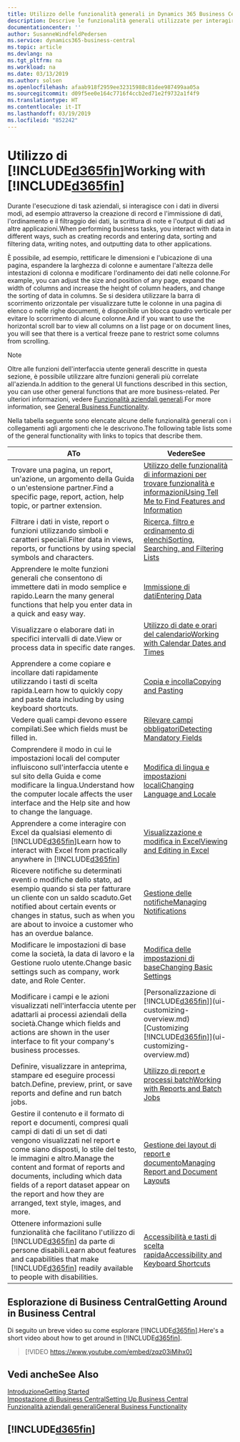 ```yaml
---
title: Utilizzo delle funzionalità generali in Dynamics 365 Business Central | Documenti Microsoft
description: Descrive le funzionalità generali utilizzate per interagire con i dati in Business Central, ad esempio per immettere valori, ordinare dati e modificare le visualizzazioni.
documentationcenter: ''
author: SusanneWindfeldPedersen
ms.service: dynamics365-business-central
ms.topic: article
ms.devlang: na
ms.tgt_pltfrm: na
ms.workload: na
ms.date: 03/13/2019
ms.author: solsen
ms.openlocfilehash: afaab918f2959ee32315988c81dee987499aa05a
ms.sourcegitcommit: d09f5ee0e164c7716f4ccb2ed71e2f9732a1f4f9
ms.translationtype: HT
ms.contentlocale: it-IT
ms.lasthandoff: 03/19/2019
ms.locfileid: "852242"
---
```

# <a name="working-with-included365finincludesd365finmdmd"></a><span data-ttu-id="18de4-103">Utilizzo di [!INCLUDE[d365fin](includes/d365fin_md.md)]</span><span class="sxs-lookup"><span data-stu-id="18de4-103">Working with [!INCLUDE[d365fin](includes/d365fin_md.md)]</span></span>
<span data-ttu-id="18de4-104">Durante l'esecuzione di task aziendali, si interagisce con i dati in diversi modi, ad esempio attraverso la creazione di record e l'immissione di dati, l'ordinamento e il filtraggio dei dati, la scrittura di note e l'output di dati ad altre applicazioni.</span><span class="sxs-lookup"><span data-stu-id="18de4-104">When performing business tasks, you interact with data in different ways, such as creating records and entering data, sorting and filtering data, writing notes, and outputting data to other applications.</span></span>

<span data-ttu-id="18de4-105">È possibile, ad esempio, rettificare le dimensioni e l'ubicazione di una pagina, espandere la larghezza di colonne e aumentare l'altezza delle intestazioni di colonna e modificare l'ordinamento dei dati nelle colonne.</span><span class="sxs-lookup"><span data-stu-id="18de4-105">For example, you can adjust the size and position of any page, expand the width of columns and increase the height of column headers, and change the sorting of data in columns.</span></span> <span data-ttu-id="18de4-106">Se si desidera utilizzare la barra di scorrimento orizzontale per visualizzare tutte le colonne in una pagina di elenco o nelle righe documenti, è disponibile un blocca quadro verticale per evitare lo scorrimento di alcune colonne.</span><span class="sxs-lookup"><span data-stu-id="18de4-106">And if you want to use the horizontal scroll bar to view all columns on a list page or on document lines, you will see that there is a vertical freeze pane to restrict some columns from scrolling.</span></span>

> [!NOTE]
> <span data-ttu-id="18de4-107">Oltre alle funzioni dell'interfaccia utente generali descritte in questa sezione, è possibile utilizzare altre funzioni generali più correlate all'azienda.</span><span class="sxs-lookup"><span data-stu-id="18de4-107">In addition to the general UI functions described in this section, you can use other general functions that are more business-related.</span></span> <span data-ttu-id="18de4-108">Per ulteriori informazioni, vedere [Funzionalità aziendali generali](ui-across-business-areas.md).</span><span class="sxs-lookup"><span data-stu-id="18de4-108">For more information, see [General Business Functionality](ui-across-business-areas.md).</span></span>

<span data-ttu-id="18de4-109">Nella tabella seguente sono elencate alcune delle funzionalità generali con i collegamenti agli argomenti che le descrivono.</span><span class="sxs-lookup"><span data-stu-id="18de4-109">The following table lists some of the general functionality with links to topics that describe them.</span></span>

| <span data-ttu-id="18de4-110">A</span><span class="sxs-lookup"><span data-stu-id="18de4-110">To</span></span> | <span data-ttu-id="18de4-111">Vedere</span><span class="sxs-lookup"><span data-stu-id="18de4-111">See</span></span> |
| --- | --- |
| <span data-ttu-id="18de4-112">Trovare una pagina, un report, un'azione, un argomento della Guida o un'estensione partner.</span><span class="sxs-lookup"><span data-stu-id="18de4-112">Find a specific page, report, action, help topic, or partner extension.</span></span> |[<span data-ttu-id="18de4-113">Utilizzo delle funzionalità di informazioni per trovare funzionalità e informazioni</span><span class="sxs-lookup"><span data-stu-id="18de4-113">Using Tell Me to Find Features and Information</span></span>](ui-search.md) |
| <span data-ttu-id="18de4-114">Filtrare i dati in viste, report o funzioni utilizzando simboli e caratteri speciali.</span><span class="sxs-lookup"><span data-stu-id="18de4-114">Filter data in views, reports, or functions by using special symbols and characters.</span></span> |[<span data-ttu-id="18de4-115">Ricerca, filtro e ordinamento di elenchi</span><span class="sxs-lookup"><span data-stu-id="18de4-115">Sorting, Searching, and Filtering Lists</span></span>](ui-enter-criteria-filters.md) |
|<span data-ttu-id="18de4-116">Apprendere le molte funzioni generali che consentono di immettere dati in modo semplice e rapido.</span><span class="sxs-lookup"><span data-stu-id="18de4-116">Learn the many general functions that help you enter data in a quick and easy way.</span></span>|[<span data-ttu-id="18de4-117">Immissione di dati</span><span class="sxs-lookup"><span data-stu-id="18de4-117">Entering Data</span></span>](ui-enter-data.md)|
| <span data-ttu-id="18de4-118">Visualizzare o elaborare dati in specifici intervalli di date.</span><span class="sxs-lookup"><span data-stu-id="18de4-118">View or process data in specific date ranges.</span></span> |[<span data-ttu-id="18de4-119">Utilizzo di date e orari del calendario</span><span class="sxs-lookup"><span data-stu-id="18de4-119">Working with Calendar Dates and Times</span></span>](ui-enter-date-ranges.md) |
|<span data-ttu-id="18de4-120">Apprendere a come copiare e incollare dati rapidamente utilizzando i tasti di scelta rapida.</span><span class="sxs-lookup"><span data-stu-id="18de4-120">Learn how to quickly copy and paste data including by using keyboard shortcuts.</span></span>|[<span data-ttu-id="18de4-121">Copia e incolla</span><span class="sxs-lookup"><span data-stu-id="18de4-121">Copying and Pasting</span></span>](ui-copy-paste.md)|
| <span data-ttu-id="18de4-122">Vedere quali campi devono essere compilati.</span><span class="sxs-lookup"><span data-stu-id="18de4-122">See which fields must be filled in.</span></span> |[<span data-ttu-id="18de4-123">Rilevare campi obbligatori</span><span class="sxs-lookup"><span data-stu-id="18de4-123">Detecting Mandatory Fields</span></span>](ui-mandatory-fields.md) |
|<span data-ttu-id="18de4-124">Comprendere il modo in cui le impostazioni locali del computer influiscono sull'interfaccia utente e sul sito della Guida e come modificare la lingua.</span><span class="sxs-lookup"><span data-stu-id="18de4-124">Understand how the computer locale affects the user interface and the Help site and how to change the language.</span></span>|[<span data-ttu-id="18de4-125">Modifica di lingua e impostazioni locali</span><span class="sxs-lookup"><span data-stu-id="18de4-125">Changing Language and Locale</span></span>](about-locale-language.md)|
|<span data-ttu-id="18de4-126">Apprendere a come interagire con Excel da qualsiasi elemento di [!INCLUDE[d365fin](includes/d365fin_md.md)]</span><span class="sxs-lookup"><span data-stu-id="18de4-126">Learn how to interact with Excel from practically anywhere in [!INCLUDE[d365fin](includes/d365fin_md.md)]</span></span>|[<span data-ttu-id="18de4-127">Visualizzazione e modifica in Excel</span><span class="sxs-lookup"><span data-stu-id="18de4-127">Viewing and Editing in Excel</span></span>](across-work-with-excel.md)|
|<span data-ttu-id="18de4-128">Ricevere notifiche su determinati eventi o modifiche dello stato, ad esempio quando si sta per fatturare un cliente con un saldo scaduto.</span><span class="sxs-lookup"><span data-stu-id="18de4-128">Get notified about certain events or changes in status, such as when you are about to invoice a customer who has an overdue balance.</span></span>|[<span data-ttu-id="18de4-129">Gestione delle notifiche</span><span class="sxs-lookup"><span data-stu-id="18de4-129">Managing Notifications</span></span>](ui-smart-notifications.md)|
| <span data-ttu-id="18de4-130">Modificare le impostazioni di base come la società, la data di lavoro e la Gestione ruolo utente.</span><span class="sxs-lookup"><span data-stu-id="18de4-130">Change basic settings such as company, work date, and Role Center.</span></span> |[<span data-ttu-id="18de4-131">Modifica delle impostazioni di base</span><span class="sxs-lookup"><span data-stu-id="18de4-131">Changing Basic Settings</span></span>](ui-change-basic-settings.md) |
| <span data-ttu-id="18de4-132">Modificare i campi e le azioni visualizzati nell'interfaccia utente per adattarli ai processi aziendali della società.</span><span class="sxs-lookup"><span data-stu-id="18de4-132">Change which fields and actions are shown in the user interface to fit your company's business processes.</span></span> |<span data-ttu-id="18de4-133">[Personalizzazione di [!INCLUDE[d365fin](includes/d365fin_md.md)]](ui-customizing-overview.md)</span><span class="sxs-lookup"><span data-stu-id="18de4-133">[Customizing [!INCLUDE[d365fin](includes/d365fin_md.md)]](ui-customizing-overview.md)</span></span> |
|<span data-ttu-id="18de4-134">Definire, visualizzare in anteprima, stampare ed eseguire processi batch.</span><span class="sxs-lookup"><span data-stu-id="18de4-134">Define, preview, print, or save reports and define and run batch jobs.</span></span>|[<span data-ttu-id="18de4-135">Utilizzo di report e processi batch</span><span class="sxs-lookup"><span data-stu-id="18de4-135">Working with Reports and Batch Jobs</span></span>](ui-work-report.md)|
| <span data-ttu-id="18de4-136">Gestire il contenuto e il formato di report e documenti, compresi quali campi di dati di un set di dati vengono visualizzati nel report e come siano disposti, lo stile del testo, le immagini e altro.</span><span class="sxs-lookup"><span data-stu-id="18de4-136">Manage the content and format of reports and documents, including which data fields of a report dataset appear on the report and how they are arranged, text style, images, and more.</span></span>|[<span data-ttu-id="18de4-137">Gestione dei layout di report e documento</span><span class="sxs-lookup"><span data-stu-id="18de4-137">Managing Report and Document Layouts</span></span>](ui-manage-report-layouts.md) |
|<span data-ttu-id="18de4-138">Ottenere informazioni sulle funzionalità che facilitano l'utilizzo di [!INCLUDE[d365fin](includes/d365fin_md.md)] da parte di persone disabili.</span><span class="sxs-lookup"><span data-stu-id="18de4-138">Learn about features and capabilities that make [!INCLUDE[d365fin](includes/d365fin_md.md)] readily available to people with disabilities.</span></span>|[<span data-ttu-id="18de4-139">Accessibilità e tasti di scelta rapida</span><span class="sxs-lookup"><span data-stu-id="18de4-139">Accessibility and Keyboard Shortcuts</span></span>](ui-accessibility.md)|

## <a name="getting-around-in-business-central"></a><span data-ttu-id="18de4-140">Esplorazione di Business Central</span><span class="sxs-lookup"><span data-stu-id="18de4-140">Getting Around in Business Central</span></span>
<span data-ttu-id="18de4-141">Di seguito un breve video su come esplorare [!INCLUDE[d365fin](includes/d365fin_md.md)].</span><span class="sxs-lookup"><span data-stu-id="18de4-141">Here's a short video about how to get around in [!INCLUDE[d365fin](includes/d365fin_md.md)].</span></span>

> [!VIDEO https://www.youtube.com/embed/zqz03iMihx0]

## <a name="see-also"></a><span data-ttu-id="18de4-142">Vedi anche</span><span class="sxs-lookup"><span data-stu-id="18de4-142">See Also</span></span>
[<span data-ttu-id="18de4-143">Introduzione</span><span class="sxs-lookup"><span data-stu-id="18de4-143">Getting Started</span></span>](product-get-started.md)  
[<span data-ttu-id="18de4-144">Impostazione di Business Central</span><span class="sxs-lookup"><span data-stu-id="18de4-144">Setting Up Business Central</span></span>](setup.md)  
[<span data-ttu-id="18de4-145">Funzionalità aziendali generali</span><span class="sxs-lookup"><span data-stu-id="18de4-145">General Business Functionality</span></span>](ui-across-business-areas.md)  

## [!INCLUDE[d365fin](includes/free_trial_md.md)]  
